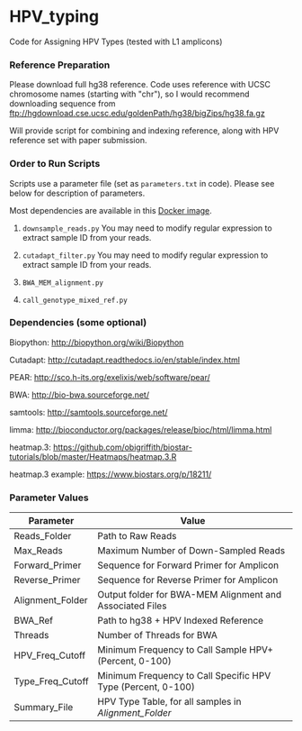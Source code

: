 # HPV_typing
Code for Assigning HPV Types (tested with L1 amplicons)

### Reference Preparation ###

Please download full hg38 reference.  Code uses reference with UCSC chromosome names (starting with "chr"), so I would recommend downloading sequence from ftp://hgdownload.cse.ucsc.edu/goldenPath/hg38/bigZips/hg38.fa.gz

Will provide script for combining and indexing reference, along with HPV reference set with paper submission.

### Order to Run Scripts ###

Scripts use a parameter file (set as `parameters.txt` in code).  Please see below for description of parameters.

Most dependencies are available in this [Docker image](https://hub.docker.com/r/cwarden45/hpv-project/).

1) `downsample_reads.py` You may need to modify regular expression to extract sample ID from your reads.

2) `cutadapt_filter.py`  You may need to modify regular expression to extract sample ID from your reads.

3) `BWA_MEM_alignment.py`

4) `call_genotype_mixed_ref.py`

### Dependencies (some optional) ###

Biopython: http://biopython.org/wiki/Biopython

Cutadapt: http://cutadapt.readthedocs.io/en/stable/index.html

PEAR: http://sco.h-its.org/exelixis/web/software/pear/

BWA: http://bio-bwa.sourceforge.net/

samtools: http://samtools.sourceforge.net/

limma: http://bioconductor.org/packages/release/bioc/html/limma.html

heatmap.3: https://github.com/obigriffith/biostar-tutorials/blob/master/Heatmaps/heatmap.3.R

heatmap.3 example: https://www.biostars.org/p/18211/

### Parameter Values ###
| Parameter | Value|
|---|---|
|Reads_Folder|Path to Raw Reads|
|Max_Reads|Maximum Number of Down-Sampled Reads|
|Forward_Primer|Sequence for Forward Primer for Amplicon|
|Reverse_Primer|Sequence for Reverse Primer for Amplicon|
|Alignment_Folder|Output folder for BWA-MEM Alignment and Associated Files|
|BWA_Ref|Path to hg38 + HPV Indexed Reference|
|Threads|Number of Threads for BWA|
|HPV_Freq_Cutoff|Minimum Frequency to Call Sample HPV+ (Percent, 0-100)|
|Type_Freq_Cutoff|Minimum Frequency to Call Specific HPV Type (Percent, 0-100)|
|Summary_File|HPV Type Table, for all samples in *Alignment_Folder*|
